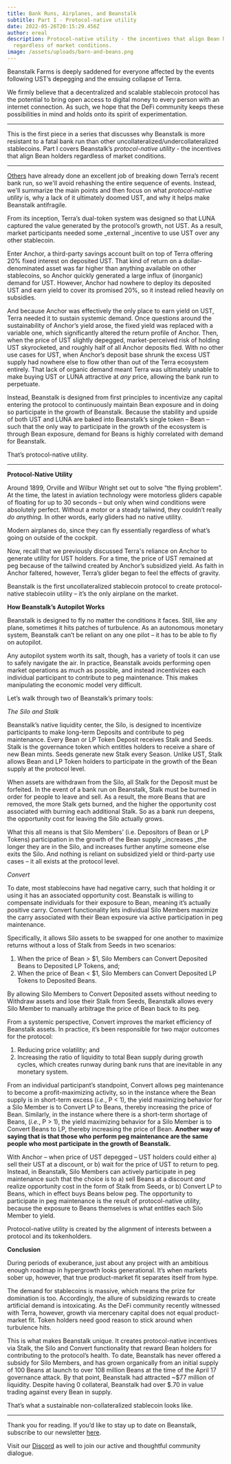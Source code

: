 ```yaml
---
title: Bank Runs, Airplanes, and Beanstalk
subtitle: Part I - Protocol-native utility
date: 2022-05-26T20:15:29.456Z
author: ereal
description: Protocol-native utility - the incentives that align Bean holders
  regardless of market conditions.
image: /assets/uploads/barn-and-beans.png
---
```

Beanstalk Farms is deeply saddened for everyone affected by the events following UST’s depegging and the ensuing collapse of Terra. 

We firmly believe that a decentralized and scalable stablecoin protocol has the potential to bring open access to digital money to every person with an internet connection. As such, we hope that the DeFi community keeps these possibilities in mind and holds onto its spirit of experimentation.

* * *

This is the first piece in a series that discusses why Beanstalk is more resistant to a fatal bank run than other uncollateralized/undercollateralized stablecoins. Part I covers Beanstalk’s *protocol-native utility* - the incentives that align Bean holders regardless of market conditions.

* * *

[Others](https://twitter.com/jonwu_/status/1523793482850050048?s=20&t=efsPdgRtAc_mfnIO0tppUA) have already done an excellent job of breaking down Terra’s recent bank run, so we'll avoid rehashing the entire sequence of events. Instead, we'll summarize the main points and then focus on what *protocol-native utility* is, why a lack of it ultimately doomed UST, and why it helps make Beanstalk antifragile.

From its inception, Terra’s dual-token system was designed so that LUNA captured the value generated by the protocol’s growth, not UST. As a result, market participants needed some _external _incentive to use UST over any other stablecoin.

Enter Anchor, a third-party savings account built on top of Terra offering 20% fixed interest on deposited UST. That kind of return on a dollar-denominated asset was far higher than anything available on other stablecoins, so Anchor quickly generated a large influx of (inorganic) demand for UST. However, Anchor had nowhere to deploy its deposited UST and earn yield to cover its promised 20%, so it instead relied heavily on subsidies.

And because Anchor was effectively the only place to earn yield on UST, Terra needed it to sustain systemic demand. Once questions around the sustainability of Anchor’s yield arose, the fixed yield was replaced with a variable one, which significantly altered the return profile of Anchor. Then, when the price of UST slightly depegged, market-perceived risk of holding UST skyrocketed, and roughly half of all Anchor deposits fled. With no other use cases for UST, when Anchor’s deposit base shrunk the excess UST supply had nowhere else to flow other than out of the Terra ecosystem entirely. That lack of organic demand meant Terra was ultimately unable to make buying UST or LUNA attractive at *any* price, allowing the bank run to perpetuate.

Instead, Beanstalk is designed from first principles to incentivize any capital entering the protocol to continuously maintain Bean exposure and in doing so participate in the growth of Beanstalk. Because the stability and upside of both UST and LUNA are baked into Beanstalk’s single token – Bean – such that the only way to participate in the growth of the ecosystem is through Bean exposure, demand for Beans is highly correlated with demand for Beanstalk. 

That’s protocol-native utility.

* * *

**Protocol-Native Utility**

Around 1899, Orville and Wilbur Wright set out to solve “the flying problem”. At the time, the latest in aviation technology were motorless gliders capable of floating for up to 30 seconds – but only when wind conditions were absolutely perfect. Without a motor or a steady tailwind, they couldn’t really *do anything*. In other words, early gliders had no native utility.

Modern airplanes do, since they can fly essentially regardless of what’s going on outside of the cockpit. 

Now, recall that we previously discussed Terra's reliance on Anchor to generate utility for UST holders. For a time, the price of UST remained at peg because of the tailwind created by Anchor’s subsidized yield. As faith in Anchor faltered, however, Terra’s glider began to feel the effects of gravity.

Beanstalk is the first uncollateralized stablecoin protocol to create protocol-native stablecoin utility – it’s the only airplane on the market. 

**How Beanstalk’s Autopilot Works**

Beanstalk is designed to fly no matter the conditions it faces. Still, like any plane, sometimes it hits patches of turbulence. As an autonomous monetary system, Beanstalk can’t be reliant on any one pilot – it has to be able to fly on autopilot. 

Any autopilot system worth its salt, though, has a variety of tools it can use to safely navigate the air. In practice, Beanstalk avoids performing open market operations as much as possible, and instead incentivizes each individual participant to contribute to peg maintenance. This makes manipulating the economic model very difficult. 

Let’s walk through two of Beanstalk’s primary tools:

*The Silo and Stalk*

Beanstalk’s native liquidity center, the Silo, is designed to incentivize participants to make long-term Deposits and contribute to peg maintenance. Every Bean or LP Token Deposit receives Stalk and Seeds. Stalk is the governance token which entitles holders to receive a share of new Bean mints. Seeds generate new Stalk every Season. Unlike UST, Stalk allows Bean and LP Token holders to participate in the growth of the Bean supply at the protocol level. 

When assets are withdrawn from the Silo, all Stalk for the Deposit must be forfeited. In the event of a bank run on Beanstalk, Stalk must be burned in order for people to leave and sell. As a result, the more Beans that are removed, the more Stalk gets burned, and the higher the opportunity cost associated with burning each additional Stalk. So as a bank run deepens, the opportunity cost for leaving the Silo actually grows.

What this all means is that Silo Members’ (i.e. Depositors of Bean or LP Tokens) participation in the growth of the Bean supply _increases _the longer they are in the Silo, and increases further anytime someone else exits the Silo. And nothing is reliant on subsidized yield or third-party use cases – it all exists at the protocol level.

*Convert*

To date, most stablecoins have had negative carry, such that holding it or using it has an associated opportunity cost. Beanstalk is willing to compensate individuals for their exposure to Bean, meaning it’s actually positive carry. Convert functionality lets individual Silo Members maximize the carry associated with their Bean exposure via active participation in peg maintenance. 

Specifically, it allows Silo assets to be swapped for one another to maximize returns without a loss of Stalk from Seeds in two scenarios:

1. When the price of Bean > $1, Silo Members can Convert Deposited Beans to Deposited LP Tokens, and;
2. When the price of Bean &lt; $1, Silo Members can Convert Deposited LP Tokens to Deposited Beans.

By allowing Silo Members to Convert Deposited assets without needing to Withdraw assets and lose their Stalk from Seeds, Beanstalk allows every Silo Member to manually arbitrage the price of Bean back to its peg.

From a systemic perspective, Convert improves the market efficiency of Beanstalk assets. In practice, it’s been responsible for two major outcomes for the protocol: 

1. Reducing price volatility; and
2. Increasing the ratio of liquidity to total Bean supply during growth cycles, which creates runway during bank runs that are inevitable in any monetary system.

From an individual participant’s standpoint, Convert allows peg maintenance to become a profit-maximizing activity, so in the instance where the Bean supply is in short-term excess (*i.e.*, P &lt; 1), the yield maximizing behavior for a Silo Member is to Convert LP to Beans, thereby increasing the price of Bean. Similarly, in the instance where there is a short-term shortage of Beans, (*i.e.*, P > 1), the yield maximizing behavior for a Silo Member is to Convert Beans to LP, thereby increasing the price of Bean. **Another way of saying that is that those who perform peg maintenance are the same people who most participate in the growth of Beanstalk.** 

With Anchor – when price of UST depegged – UST holders could either a) sell their UST at a discount, or b) wait for the price of UST to return to peg. Instead, in Beanstalk, Silo Members can actively participate in peg maintenance such that the choice is to a) sell Beans at a discount *and* realize opportunity cost in the form of Stalk from Seeds, or b) Convert LP to Beans, which in effect buys Beans below peg. The opportunity to participate in peg maintenance is the result of protocol-native utility, because the exposure to Beans themselves is what entitles each Silo Member to yield. 

Protocol-native utility is created by  the alignment of interests between a protocol and its tokenholders. 

**Conclusion**

During periods of exuberance, just about any project with an ambitious enough roadmap in hypergrowth looks generational. It’s when markets sober up, however, that true product-market fit separates itself from hype. 

The demand for stablecoins is massive, which means the prize for domination is too. Accordingly, the allure of subsidizing rewards to create artificial demand is intoxicating. As the DeFi community recently witnessed with Terra, however, growth via mercenary capital does not equal product-market fit. Token holders need good reason to stick around when turbulence hits.

This is what makes Beanstalk unique. It creates protocol-native incentives via Stalk, the Silo and Convert functionality that reward Bean holders for contributing to the protocol’s health. To date, Beanstalk has never offered a subsidy for Silo Members, and has grown organically from an initial supply of 100 Beans at launch to over 108 million Beans at the time of the April 17 governance attack. By that point, Beanstalk had attracted ~$77 million of liquidity. Despite having 0 collateral, Beanstalk had over $.70 in value trading against every Bean in supply. 

That’s what a sustainable non-collateralized stablecoin looks like.

* * *

Thank you for reading. If you’d like to stay up to date on Beanstalk, subscribe to our newsletter [here](https://bean.money/). 

Visit our [Discord](https://discord.gg/xxMMbFbA) as well to join our active and thoughtful community dialogue.